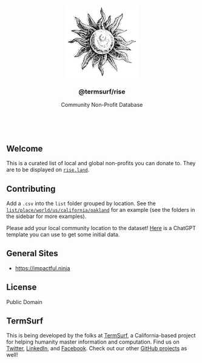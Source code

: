 <br/>
<br/>
<br/>
<br/>
<br/>
<br/>
<br/>

<p align='center'>
  <img src='https://github.com/termsurf/rise/blob/make/view/view.svg?raw=true' height='192'>
</p>

<h3 align='center'>@termsurf/rise</h3>
<p align='center'>
  Community Non-Profit Database
</p>

<br/>
<br/>
<br/>

## Welcome

This is a curated list of local and global non-profits you can donate to. They are to be displayed on [`rise.land`](https://rise.land).

## Contributing

Add a `.csv` into the `list` folder grouped by location. See the [`list/place/world/us/california/oakland`](https://github.com/termsurf/rise/blob/make/list/place/world/us/california/oakland/index.csv) for an example (see the folders in the sidebar for more examples).

Please add your local community location to the dataset! [Here](https://github.com/termsurf/rise/blob/make/chat/list.txt) is a ChatGPT template you can use to get some initial data.

## General Sites

- https://impactful.ninja

## License

Public Domain

## TermSurf

This is being developed by the folks at [TermSurf](https://term.surf), a
California-based project for helping humanity master information and
computation. Find us on [Twitter](https://twitter.com/termsurfcode),
[LinkedIn](https://www.linkedin.com/company/termsurf), and
[Facebook](https://www.facebook.com/termsurfmind). Check out our other
[GitHub projects](https://github.com/termsurf) as well!
